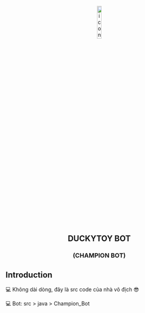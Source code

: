<p align="center"><img width="15%" src=".static/img/duckytoy_bot.jpg" alt="icon"></p>
<h2 align="center">DUCKYTOY BOT</h2>
<h3 align="center">(CHAMPION BOT)</h3>

## Introduction

💻 Không dài dòng, đây là src code của nhà vô địch 😎

💻 Bot: src > java > Champion_Bot